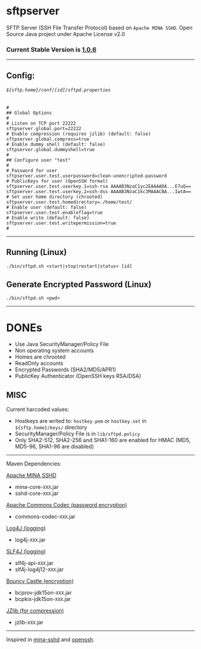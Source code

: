 # sftpserver

SFTP Server (SSH File Transfer Protocol) based on `Apache MINA SSHD`. Open Source Java project under Apache License v2.0

### Current Stable Version is [1.0.6](https://maven-release.s3.amazonaws.com/release/org/javastack/sftpserver/1.0.6/sftpserver-1.0.6-bin.zip)

---

## Config:

###### `${sftp.home}/conf/[id]/sftpd.properties`

	#
	## Global Options
	#
	# Listen on TCP port 22222
	sftpserver.global.port=22222
	# Enable compression (requires jzlib) (default: false)
	sftpserver.global.compress=true
	# Enable dummy shell (default: false)
	sftpserver.global.dummyshell=true
	#
	## Configure user "test"
	#
	# Password for user
	sftpserver.user.test.userpassword=clean-unencripted-password
	# PublicKeys for user (OpenSSH format)
	sftpserver.user.test.userkey.1=ssh-rsa AAAAB3NzaC1yc2EAAAADA...E7uQ==
	sftpserver.user.test.userkey.2=ssh-dss AAAAB3NzaC1kc3MAAACBA...IwtA==
	# Set user home directory (chrooted)
	sftpserver.user.test.homedirectory=./home/test/
	# Enable user (default: false)
	sftpserver.user.test.enableflag=true
	# Enable write (default: false)
	sftpserver.user.test.writepermission=true
	#

---

## Running (Linux)

    ./bin/sftpd.sh <start|stop|restart|status> [id]

## Generate Encrypted Password (Linux)

    ./bin/sftpd.sh <pwd>

---


# DONEs

* Use Java SecurityManager/Policy File
* Non operating system accounts
* Homes are chrooted
* ReadOnly accounts
* Encrypted Passwords (SHA2/MD5/APR1)
* PublicKey Authenticator (OpenSSH keys RSA/DSA)

## MISC
Current harcoded values:

* Hostkeys are writed to: `hostkey.pem` or `hostkey.set` in `${sftp.home}/keys/` directory
* SecurityManager/Policy File is in `lib/sftpd.policy`
* Only SHA2-512, SHA2-256 and SHA1-160 are enabled for HMAC (MD5, MD5-96, SHA1-96 are disabled)

---

Maven Dependencies:

[Apache MINA SSHD](http://mina.apache.org/sshd-project/)

* mina-core-`XXX`.jar
* sshd-core-`XXX`.jar

[Apache Commons Codec (password encryption)](http://commons.apache.org/codec/)

* commons-codec-`XXX`.jar

[Log4J (logging)](http://logging.apache.org/log4j/1.2/)

* log4j-`XXX`.jar

[SLF4J (logging)](http://www.slf4j.org/)

* slf4j-api-`XXX`.jar
* slf4j-log4j12-`XXX`.jar

[Bouncy Castle (encryption)](http://www.bouncycastle.org/java.html)

* bcprov-jdk15on-`XXX`.jar
* bcpkix-jdk15on-`XXX`.jar

[JZlib (for compression)](http://www.jcraft.com/jzlib/)

* jzlib-`XXX`.jar

---
Inspired in [mina-sshd](http://svn.apache.org/viewvc/mina/sshd/tags/sshd-0.8.0/sshd-core/src/main/java/org/apache/sshd/SshServer.java?view=markup) and [openssh](http://www.openssh.org/).
